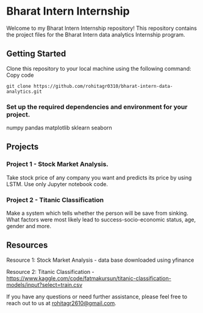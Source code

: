 # Bharat Intern Internship
Welcome to my Bharat Intern Internship repository! This repository contains the project files for the Bharat Intern data analytics Internship program.

## Getting Started
Clone this repository to your local machine using the following command:
Copy code

```
git clone https://github.com/rohitagr0310/bharat-intern-data-analytics.git
```

### Set up the required dependencies and environment for your project.
numpy
pandas
matplotlib
sklearn
seaborn

## Projects
### Project 1 - Stock Market Analysis.

Take stock price of any company you
want and predicts its price by using LSTM.
Use only Jupyter notebook code.

### Project 2 - Titanic Classification

Make a system which tells whether the person will be
save from sinking. What factors were
most likely lead to success-socio-economic
status, age, gender and more.

## Resources
Resource 1: Stock Market Analysis - data base downloaded using yfinance

Resource 2: Titanic Classification - https://www.kaggle.com/code/fatmakursun/titanic-classification-models/input?select=train.csv

If you have any questions or need further assistance, please feel free to reach out to us at rohitagr2610@gmail.com.
